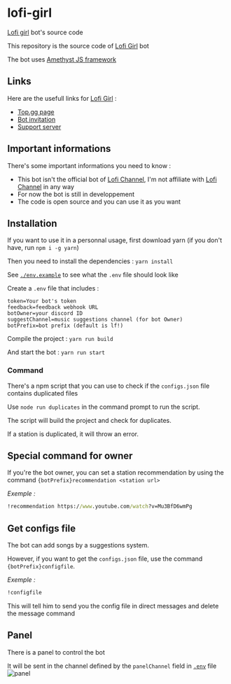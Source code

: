 
# lofi-girl

[Lofi girl](https://discord.com/oauth2/authorize?client_id=1037028318404419596&permissions=277028554752&scope=bot%20applications.commands) bot's source code

This repository is the source code of [Lofi Girl](https://discord.com/oauth2/authorize?client_id=1037028318404419596&permissions=277028554752&scope=bot%20applications.commands) bot

The bot uses [Amethyst JS framework](https://npmjs.com/package/amethystjs)

## Links

Here are the usefull links for [Lofi Girl](https://top.gg/bot/1037028318404419596) :

* [Top.gg page](https://top.gg/bot/1037028318404419596/)
* [Bot invitation](https://discord.com/oauth2/authorize?client_id=1037028318404419596&permissions=277028554752&scope=bot%20applications.commands)
* [Support server](https://discord.gg/fHyN5w84g6)

## Important informations

There's some important informations you need to know :

* This bot isn't the official bot of [Lofi Channel](https://youtube.com/c/LofiGirl), I'm not affiliate with [Lofi Channel](https://youtube.com/c/LofiGirl) in any way
* For now the bot is still in developpement
* The code is open source and you can use it as you want

## Installation

If you want to use it in a personnal usage, first download yarn (if you don't have, run `npm i -g yarn`)

Then you need to install the dependencies : `yarn install`

See [`./env.example`](./.env.example) to see what the `.env` file should look like

Create a `.env` file that includes :

```env
token=Your bot's token
feedback=feedback webhook URL
botOwner=your discord ID
suggestChannel=music suggestions channel (for bot Owner)
botPrefix=bot prefix (default is lf!)
```

Compile the project : `yarn run build`

And start the bot : `yarn run start`

### Command

There's a npm script that you can use to check if the `configs.json` file contains duplicated files

Use `node run duplicates` in the command prompt to run the script.

The script will build the project and check for duplicates.

If a station is duplicated, it will throw an error.

## Special command for owner

If you're the bot owner, you can set a station recommendation by using the command `{botPrefix}recommendation <station url>`

*Exemple :*

```cmd
!recommendation https://www.youtube.com/watch?v=Mu3BfD6wmPg
```

## Get configs file

The bot can add songs by a suggestions system.

However, if you want to get the `configs.json` file, use the command `{botPrefix}configfile`.

*Exemple :*

```cmd
!configfile
```

This will tell him to send you the config file in direct messages and delete the message command

## Panel

There is a panel to control the bot

It will be sent in the channel defined by the `panelChannel` field in [`.env`](./.env.example) file
![panel](https://media.discordapp.net/attachments/1062408280191807581/1081569481589014649/image.png)

